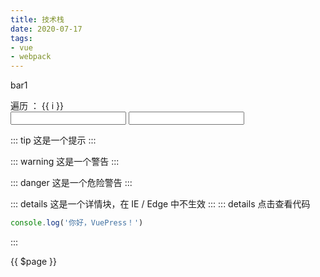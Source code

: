 ```yaml
---
title: 技术栈
date: 2020-07-17
tags:
- vue
- webpack
---
```



bar1
<div v-for="i in 3" class="aa">遍历 ： {{ i }} </div>

<!-- <div v-for="item in aa" :class="item.className">遍历 ： {{ item.name }} </div> -->

<input type='text'>
<input type='password'>

::: tip
这是一个提示
:::

::: warning
这是一个警告
:::

::: danger
这是一个危险警告
:::

::: details
这是一个详情块，在 IE / Edge 中不生效
:::
::: details 点击查看代码
```js
console.log('你好，VuePress！')
```
:::

{{ $page }}




<style>
    div.ceshi1{color:red;}
    div.ceshi2{color:yellow;}
    div.ceshi3{color:green;}
    div.ceshi4{color:blue;}
</style>

<!-- <script>
export default {
  data() {
    return {
      dynamicComponent: null,
      aa:[
            {name:'测试1',className:'ceshi1'},
            {name:'测试2',className:'ceshi2'},
            {name:'测试3',className:'ceshi3'},
            {name:'测试4',className:'ceshi4'},
            {name:'测试5',className:'ceshi5'}
        ]
    }
  },
  mounted () {
    import('./lib-that-access-window-on-import').then(module => {
      this.dynamicComponent = module.default
    })
  }
}
</script> -->